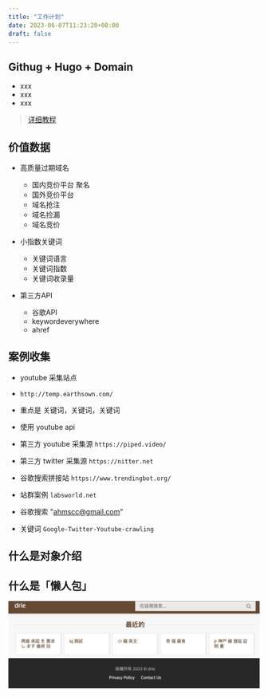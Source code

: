 ```yaml
---
title: "工作计划"
date: 2023-06-07T11:23:20+08:00
draft: false
---
```




## Githug + Hugo + Domain
- xxx
- xxx
- xxx


> [详细教程](https://davidpythonseo.github.io/myblog/post/%E7%AC%AC%E4%B8%80%E7%AF%87%E6%97%A5%E5%BF%97/)
## 价值数据

- 高质量过期域名
  - 国内竞价平台 聚名
  - 国外竞价平台
  - 域名抢注
  - 域名捡漏
  - 域名竞价

- 小指数关键词
  - 关键词语言
  - 关键词指数
  - 关键词收录量


- 第三方API
  - 谷歌API
  - keywordeverywhere
  - ahref


## 案例收集

- youtube 采集站点 
- `http://temp.earthsown.com/`
- 重点是 关键词，关键词，关键词
- 使用 youtube api
- 第三方 youtube 采集源 `https://piped.video/`
- 第三方 twitter 采集源 `https://nitter.net`

- 谷歌搜索拼接站 `https://www.trendingbot.org/`
- 站群案例 `labsworld.net`
- 谷歌搜索 "[ahmscc@gmail.com](https://www.google.com.hk/search?q=%22ahmscc%40gmail.com%22)"
- 关键词 `Google-Twitter-Youtube-crawling`

## 什么是对象介绍
## 什么是「懒人包」

![](images/测试截图.png)